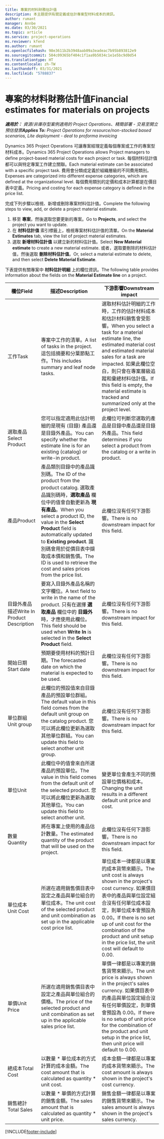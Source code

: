 ```yaml
---
title: 專案的材料財務估計值
description: 本主題提供有關定義或估計專案型材料成本的資訊。
author: rumant
manager: Annbe
ms.date: 03/30/2021
ms.topic: article
ms.service: project-operations
ms.reviewer: kfend
ms.author: rumant
ms.openlocfilehash: 98e3611b2b3948aab09a3eadeac7b95b893812e9
ms.sourcegitcommit: 504c09365bf404c1f1aa9b5034c1e1e5bc9d0d54
ms.translationtype: HT
ms.contentlocale: zh-TW
ms.lasthandoff: 03/31/2021
ms.locfileid: "5788837"
---
```

# <a name="financial-estimates-for-materials-on-projects"></a><span data-ttu-id="bccb7-103">專案的材料財務估計值</span><span class="sxs-lookup"><span data-stu-id="bccb7-103">Financial estimates for materials on projects</span></span>

<span data-ttu-id="bccb7-104">_**適用於：** 資源/非庫存型案例適用的 Project Operations、精簡部署 - 交易至開立預估發票_</span><span class="sxs-lookup"><span data-stu-id="bccb7-104">_**Applies To:** Project Operations for resource/non-stocked based scenarios, Lite deployment - deal to proforma invoicing_</span></span>

<span data-ttu-id="bccb7-105">Dynamics 365 Project Operations 可讓專案經理定義每個專案或工作的專案型材料成本。</span><span class="sxs-lookup"><span data-stu-id="bccb7-105">Dynamics 365 Project Operations allows Project managers to define project-based material costs for each project or task.</span></span> <span data-ttu-id="bccb7-106">每個材料估計值都可以與特定專案工作建立關聯。</span><span class="sxs-lookup"><span data-stu-id="bccb7-106">Each material estimate can be associated with a specific project task.</span></span> <span data-ttu-id="bccb7-107">費用會分類成定義於組織層級的不同費用類別。</span><span class="sxs-lookup"><span data-stu-id="bccb7-107">Expenses are categorized into different expense categories, which are defined at the organizational level.</span></span> <span data-ttu-id="bccb7-108">每個費用類別的定價和成本計算都是在價目表中定義。</span><span class="sxs-lookup"><span data-stu-id="bccb7-108">Pricing and costing for each expense category is defined in the price list.</span></span> 

<span data-ttu-id="bccb7-109">完成下列步驟以檢視、新增或刪除專案材料估計值。</span><span class="sxs-lookup"><span data-stu-id="bccb7-109">Complete the following steps to view, add, or delete a project material estimate.</span></span>

1. <span data-ttu-id="bccb7-110">移至 **專案**，然後選取您要更新的專案。</span><span class="sxs-lookup"><span data-stu-id="bccb7-110">Go to **Projects**, and select the project you want to update.</span></span>
2. <span data-ttu-id="bccb7-111">在 **材料估計值** 索引標籤上，檢視專案材料估計值的清單。</span><span class="sxs-lookup"><span data-stu-id="bccb7-111">On the **Material Estimates** tab, view the list of project material estimates.</span></span>
3. <span data-ttu-id="bccb7-112">選取 **新增材料估計值** 以建立新的材料估計值。</span><span class="sxs-lookup"><span data-stu-id="bccb7-112">Select **New Material estimate** to create a new material estimate.</span></span> <span data-ttu-id="bccb7-113">或者，選取要刪除的材料估計值，然後選取 **刪除材料估計值**。</span><span class="sxs-lookup"><span data-stu-id="bccb7-113">Or, select a material estimate to delete, and then select **Delete Material Estimate**.</span></span>

<span data-ttu-id="bccb7-114">下表提供有關專案中 **材料估計明細** 上的欄位資訊。</span><span class="sxs-lookup"><span data-stu-id="bccb7-114">The following table provides information about the fields on the **Material Estimate line** on a project.</span></span> 

| <span data-ttu-id="bccb7-115">**欄位**</span><span class="sxs-lookup"><span data-stu-id="bccb7-115">**Field**</span></span> | <span data-ttu-id="bccb7-116">**描述**</span><span class="sxs-lookup"><span data-stu-id="bccb7-116">**Description**</span></span> | <span data-ttu-id="bccb7-117">**下游影響**</span><span class="sxs-lookup"><span data-stu-id="bccb7-117">**Downstream impact**</span></span> |
| --- | --- | --- |
| <span data-ttu-id="bccb7-118">工作​​</span><span class="sxs-lookup"><span data-stu-id="bccb7-118">Task</span></span> | <span data-ttu-id="bccb7-119">專案中工作的清單。</span><span class="sxs-lookup"><span data-stu-id="bccb7-119">A list of tasks in the project.</span></span> <span data-ttu-id="bccb7-120">這包括摘要和分葉節點工作。</span><span class="sxs-lookup"><span data-stu-id="bccb7-120">This includes summary and leaf node tasks.</span></span> | <span data-ttu-id="bccb7-121">選取材料估計明細的工作時，工作的估計材料成本和估計材料銷售會受影響。</span><span class="sxs-lookup"><span data-stu-id="bccb7-121">When you select a task for a material estimate line, the estimated material cost and estimated material sales for a task are impacted.</span></span> <span data-ttu-id="bccb7-122">如果此欄位空白，則只會在專案層級追蹤和彙總材料估計值。</span><span class="sxs-lookup"><span data-stu-id="bccb7-122">If this field is empty, the material estimate is tracked and summarized only at the project level.</span></span> |
| <span data-ttu-id="bccb7-123">選取產品</span><span class="sxs-lookup"><span data-stu-id="bccb7-123">Select Product</span></span> |  <span data-ttu-id="bccb7-124">您可以指定適用此估計明細的是現有 (目錄) 產品還是目錄外產品。</span><span class="sxs-lookup"><span data-stu-id="bccb7-124">You can specify whether the estimate line is for an existing (catalog) or write-in product.</span></span> | <span data-ttu-id="bccb7-125">此欄位可判斷您選取的產品是目錄中產品還是目錄外產品。</span><span class="sxs-lookup"><span data-stu-id="bccb7-125">This field determines if you select a product from the catalog or a write in product.</span></span> |
| <span data-ttu-id="bccb7-126">產品</span><span class="sxs-lookup"><span data-stu-id="bccb7-126">Product</span></span> | <span data-ttu-id="bccb7-127">產品類別目錄中的產品識別碼。</span><span class="sxs-lookup"><span data-stu-id="bccb7-127">The ID of the product from the product catalog.</span></span> <span data-ttu-id="bccb7-128">選取產品識別碼時，**選取產品** 欄位中的值會自動更新為 **現有產品**。</span><span class="sxs-lookup"><span data-stu-id="bccb7-128">When you select a product ID, the value in the **Select Product** field is automatically updated to **Existing product**.</span></span> <span data-ttu-id="bccb7-129">識別碼會用於從價目表中擷取成本價和銷售價。</span><span class="sxs-lookup"><span data-stu-id="bccb7-129">The ID is used to retrieve the cost and sales prices from the price list.</span></span> | <span data-ttu-id="bccb7-130">此欄位沒有任何下游影響。</span><span class="sxs-lookup"><span data-stu-id="bccb7-130">There is no downstream impact for this field.</span></span> |
| <span data-ttu-id="bccb7-131">目錄外產品描述</span><span class="sxs-lookup"><span data-stu-id="bccb7-131">Write In Product Description</span></span> | <span data-ttu-id="bccb7-132">要寫入目錄外產品名稱的文字欄位。</span><span class="sxs-lookup"><span data-stu-id="bccb7-132">A text field to write in the name of the product.</span></span> <span data-ttu-id="bccb7-133">只有在選擇 **選取產品** 欄位中的 **目錄外** 時，才應使用此欄位。</span><span class="sxs-lookup"><span data-stu-id="bccb7-133">This field should be used when **Write In** is selected in the **Select Product** field.</span></span>| <span data-ttu-id="bccb7-134">此欄位沒有任何下游影響。</span><span class="sxs-lookup"><span data-stu-id="bccb7-134">There is no downstream impact for this field.</span></span> |
| <span data-ttu-id="bccb7-135">開始日期</span><span class="sxs-lookup"><span data-stu-id="bccb7-135">Start date</span></span> | <span data-ttu-id="bccb7-136">預期要使用材料的預計日期。</span><span class="sxs-lookup"><span data-stu-id="bccb7-136">The forecasted date on which the material is expected to be used.</span></span> | <span data-ttu-id="bccb7-137">此欄位沒有任何下游影響。</span><span class="sxs-lookup"><span data-stu-id="bccb7-137">There is no downstream impact for this field.</span></span> |
| <span data-ttu-id="bccb7-138">單位群組</span><span class="sxs-lookup"><span data-stu-id="bccb7-138">Unit group</span></span> | <span data-ttu-id="bccb7-139">此欄位的預設值來自目錄產品的預設單位群組。</span><span class="sxs-lookup"><span data-stu-id="bccb7-139">The default value in this field comes from the default unit group on the catalog product.</span></span> <span data-ttu-id="bccb7-140">您可以將此欄位更新為選取其他單位群組。</span><span class="sxs-lookup"><span data-stu-id="bccb7-140">You can update this field to select another unit group.</span></span> | <span data-ttu-id="bccb7-141">此欄位沒有任何下游影響。</span><span class="sxs-lookup"><span data-stu-id="bccb7-141">There is no downstream impact for this field.</span></span> |
| <span data-ttu-id="bccb7-142">單位</span><span class="sxs-lookup"><span data-stu-id="bccb7-142">Unit</span></span> | <span data-ttu-id="bccb7-143">此欄位中的值會來自所選產品的預設單位。</span><span class="sxs-lookup"><span data-stu-id="bccb7-143">The value in this field comes from the default unit of the selected product.</span></span> <span data-ttu-id="bccb7-144">您可以將此欄位更新為選取其他單位。</span><span class="sxs-lookup"><span data-stu-id="bccb7-144">You can update this field to select another unit.</span></span> | <span data-ttu-id="bccb7-145">變更單位會產生不同的預設單位價格和成本。</span><span class="sxs-lookup"><span data-stu-id="bccb7-145">Changing the unit results in a different default unit price and cost.</span></span> |
| <span data-ttu-id="bccb7-146">數量</span><span class="sxs-lookup"><span data-stu-id="bccb7-146">Quantity</span></span> | <span data-ttu-id="bccb7-147">將在專案上使用的產品估計數量。</span><span class="sxs-lookup"><span data-stu-id="bccb7-147">The estimated quantity of the product that will be used on the project.</span></span> | <span data-ttu-id="bccb7-148">此欄位沒有任何下游影響。</span><span class="sxs-lookup"><span data-stu-id="bccb7-148">There is no downstream impact for this field.</span></span> |
| <span data-ttu-id="bccb7-149">單位成本</span><span class="sxs-lookup"><span data-stu-id="bccb7-149">Unit Cost</span></span> | <span data-ttu-id="bccb7-150">所選在適用銷售價目表中設定之產品與單位組合的單位成本。</span><span class="sxs-lookup"><span data-stu-id="bccb7-150">The unit cost of the selected product and unit combination as set up in the applicable cost price list.</span></span> | <span data-ttu-id="bccb7-151">單位成本一律都是以專案的成本貨幣來顯示。</span><span class="sxs-lookup"><span data-stu-id="bccb7-151">The unit cost is always shown in the project's cost currency.</span></span> <span data-ttu-id="bccb7-152">如果價目表中的產品與單位設定組合沒有任何單位成本設定，則單位成本會預設為 0.00。</span><span class="sxs-lookup"><span data-stu-id="bccb7-152">If there is no set up of unit cost for the combination of the product and unit setup in the price list, the unit cost will default to 0.00.</span></span> |
| <span data-ttu-id="bccb7-153">單價</span><span class="sxs-lookup"><span data-stu-id="bccb7-153">Unit Price</span></span> | <span data-ttu-id="bccb7-154">所選在適用銷售價目表中設定之產品與單位組合的價格。</span><span class="sxs-lookup"><span data-stu-id="bccb7-154">The price of the selected product and unit combination as set up in the applicable sales price list.</span></span> | <span data-ttu-id="bccb7-155">單價一律都是以專案的銷售貨幣來顯示。</span><span class="sxs-lookup"><span data-stu-id="bccb7-155">The unit price is always shown in the project's sales currency.</span></span> <span data-ttu-id="bccb7-156">如果價目表中的產品與單位設定組合沒有任何單價設定，則單價會預設為 0.00。</span><span class="sxs-lookup"><span data-stu-id="bccb7-156">If there is no setup of unit price  for the combination of the product and unit setup in the price list, then unit price will default to 0.00.</span></span>|
| <span data-ttu-id="bccb7-157">總成本</span><span class="sxs-lookup"><span data-stu-id="bccb7-157">Total Cost</span></span> | <span data-ttu-id="bccb7-158">以數量 \* 單位成本的方式計算的成本金額。</span><span class="sxs-lookup"><span data-stu-id="bccb7-158">The cost amount that is calculated as quantity \* unit cost.</span></span>| <span data-ttu-id="bccb7-159">成本金額一律都是以專案的成本貨幣來顯示。</span><span class="sxs-lookup"><span data-stu-id="bccb7-159">The cost amount is always shown in the project's cost currency.</span></span> |
| <span data-ttu-id="bccb7-160">銷售總計</span><span class="sxs-lookup"><span data-stu-id="bccb7-160">Total Sales</span></span> | <span data-ttu-id="bccb7-161">以數量 \* 單價的方式計算的銷售金額。</span><span class="sxs-lookup"><span data-stu-id="bccb7-161">The sales amount that is calculated as quantity \* unit price.</span></span> | <span data-ttu-id="bccb7-162">銷售金額一律都是以專案的銷售貨幣來顯示。</span><span class="sxs-lookup"><span data-stu-id="bccb7-162">The sales amount is always shown in the project's sales currency.</span></span> |


[!INCLUDE[footer-include](../includes/footer-banner.md)]
